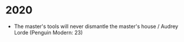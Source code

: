 # 2020

* The master's tools will never dismantle the master's house / Audrey Lorde (Penguin Modern: 23)
